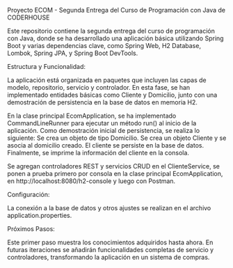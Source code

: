 Proyecto ECOM - Segunda Entrega del Curso de Programación con Java de CODERHOUSE

Este repositorio contiene la segunda entrega del curso de programación con Java, donde se ha desarrollado una aplicación básica utilizando Spring Boot y varias dependencias clave, como Spring Web, H2 Database, Lombok, Spring JPA, y Spring Boot DevTools.

Estructura y Funcionalidad:

La aplicación está organizada en paquetes que incluyen las capas de modelo, repositorio, servicio y controlador. En esta fase, se han implementado entidades básicas como Cliente y Domicilio, junto con una demostración de persistencia en la base de datos en memoria H2.

En la clase principal EcomApplication, se ha implementado CommandLineRunner para ejecutar un método run() al inicio de la aplicación. Como demostración inicial de persistencia, se realiza lo siguiente:
Se crea un objeto de tipo Domicilio.
Se crea un objeto Cliente y se asocia al domicilio creado.
El cliente se persiste en la base de datos.
Finalmente, se imprime la información del cliente en la consola.

Se agregan controladores REST y servicios CRUD en el ClienteService, se ponen a prueba primero por consola en la clase principal EcomApplication, en http://localhost:8080/h2-console y luego con Postman.

Configuración:

La conexión a la base de datos y otros ajustes se realizan en el archivo application.properties.

Próximos Pasos:

Este primer paso muestra los conocimientos adquiridos hasta ahora. En futuras iteraciones se añadirán funcionalidades completas de servicio y controladores, transformando la aplicación en un sistema de compras.
